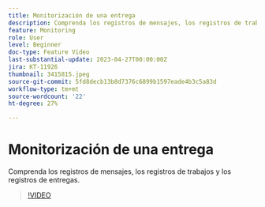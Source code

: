 ```yaml
---
title: Monitorización de una entrega
description: Comprenda los registros de mensajes, los registros de trabajos y los registros de entregas.
feature: Monitoring
role: User
level: Beginner
doc-type: Feature Video
last-substantial-update: 2023-04-27T00:00:00Z
jira: KT-11926
thumbnail: 3415815.jpeg
source-git-commit: 5fd8decb13b8d7376c6899b1597eade4b3c5a83d
workflow-type: tm+mt
source-wordcount: '22'
ht-degree: 27%

---
```



# Monitorización de una entrega

Comprenda los registros de mensajes, los registros de trabajos y los registros de entregas.

>[!VIDEO](https://video.tv.adobe.com/v/3415815/?learn=on)
